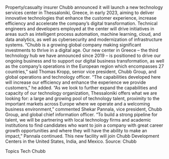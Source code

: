Property/casualty insurer Chubb announced it will launch a new technology services center in Thessaloniki, Greece, in early 2023, aiming to deliver innovative technologies that enhance the customer experience, increase efficiency and accelerate the company’s digital transformation.
Technical engineers and developers employed at the center will drive initiatives in areas such as intelligent process automation, machine learning, cloud, and data analytics, as well as cybersecurity and modernization of infrastructure systems.
“Chubb is a growing global company making significant investments to thrive in a digital age.  Our new center in Greece – the third technology hub we have announced since 2019 – is positioned to drive our ongoing business and to support our digital business transformation, as well as the company’s operations in the European region which encompasses 27 countries,” said Thomas Kropp, senior vice president, Chubb Group, and global operations and technology officer.
“The capabilities developed here will increase our efficiency and enhance the experience we provide customers,” he added.
“As we look to further expand the capabilities and capacity of our technology organization, Thessaloniki offers what we are looking for: a large and growing pool of technology talent, proximity to the important markets across Europe where we operate and a welcoming business environment,” commented Shekar Pannala, vice president, Chubb Group, and global chief information officer.
“To build a strong pipeline for talent, we will be partnering with local technology firms and academic institutions to find candidates who want to join a company with great career growth opportunities and where they will have the ability to make an impact,” Pannala continued.
This new facility will join Chubb Development Centers in the United States, India, and Mexico.
Source: Chubb

Topics
Tech
Chubb
